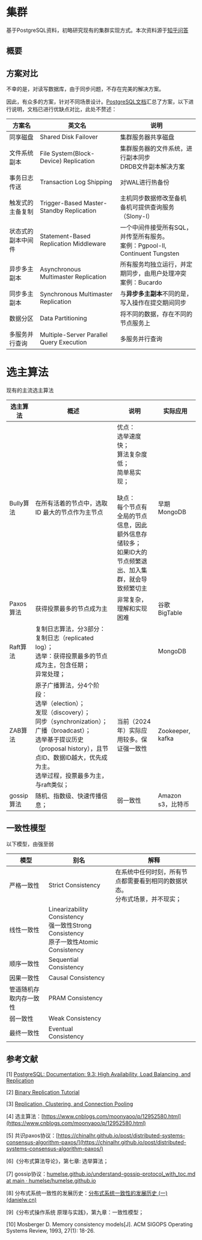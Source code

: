 # 集群

基于PostgreSQL资料，初略研究现有的集群实现方式。本次资料源于[知乎问答](https://www.zhihu.com/question/26683484/answer/33650818)

## 概要

## 方案对比

不幸的是，对读写数据库，由于同步问题，不存在完美的解决方案。

因此，有众多的方案，针对不同场景设计。[PostgreSQL文档](https://www.postgresql.org/docs/9.3/different-replication-solutions.html)汇总了方案，以下进行说明，文档已进行优缺点对比，此处不赘述：

| 方案名             | 英文名                                   | 说明                                                                              |
| ------------------ | ---------------------------------------- | --------------------------------------------------------------------------------- |
| 同享磁盘           | Shared Disk Failover                     | 集群服务器共享磁盘                                                                |
| 文件系统副本       | File System(Block-Device) Replication    | 集群服务器的文件系统，进行副本同步<br />DRDB文件副本解决方案                      |
| 事务日志传送       | Transaction Log Shipping                 | 对WAL进行热备份                                                                   |
| 触发式的主备复制   | Trigger-Based Master-Standby Replication | 主机同步数据修改至备机<br />备机可提供查询服务（Slony-l）                         |
| 状态式的副本中间件 | Statement-Based Replication Middleware   | 一个中间件接受所有SQL，并传至所有服务。<br />案例：Pgpool-ll, Continuent Tungsten |
| 异步多主副本       | Asynchronous Multimaster Replication     | 所有服务均独立运行，并定期同步，由用户处理冲突<br />案例：Bucardo                 |
| 同步多主副本       | Synchronous Multimaster Replication      | 与**异步多主副本**不同的是，写入操作在提交期间同步                          |
| 数据分区           | Data Partitioning                        | 将不同的数据，存在不同的节点服务上                                                |
| 多服务并行查询     | Multiple-Server Parallel Query Execution | 多服务并行查询                                                                    |

# 选主算法

现有的主流选主算法

| 选主算法   | 概述                                                                                                                                                                                                                                                       | 说明                                                                                                                                                                                           | 实际应用          |
| ---------- | ---------------------------------------------------------------------------------------------------------------------------------------------------------------------------------------------------------------------------------------------------------- | ---------------------------------------------------------------------------------------------------------------------------------------------------------------------------------------------- | ----------------- |
| Bully算法  | 在所有活着的节点中，选取 ID 最大的节点作为主节点                                                                                                                                                                                                           | 优点：<br />选举速度快；<br />算法复杂度低；<br />简单易实现；<br /><br />缺点：<br />每个节点有全局的节点信息，因此额外信息存储较多；<br />如果ID大的节点频繁退出、加入集群，就会导致频繁切主 | 早期MongoDB       |
| Paxos算法  | 获得投票最多的节点成为主                                                                                                                                                                                                                                   | 非常复杂，理解和实现困难                                                                                                                                                                       | 谷歌BigTable      |
| Raft算法   | 复制日志算法，分3部分：<br />复制日志（replicated log）；<br />选举：获得投票最多的节点成为主，包含任期；<br />异常处理；                                                                                                                                  |                                                                                                                                                                                                | MongoDB           |
| ZAB算法    | 原子广播算法，分4个阶段：<br />选举（election）；<br />发现（discovery）；<br />同步（synchronization）；<br />广播（broadcast）；<br />选举基于提议历史（proposal history），且节点ID、数据ID越大，优先成为主。<br />选举过程，投票最多为主，与raft类似； | 当前（2024年）实际应用较多。保证强一致性                                                                                                                                                       | Zookeeper, kafka  |
| gossip算法 | 随机、指数级、快速传播信息；                                                                                                                                                                                                                               | 弱一致性                                                                                                                                                                                       | Amazon s3，比特币 |

## 一致性模型

以下模型，由强至弱

| 模型                   | 别名                                                                                          | 解释                                                                             |
| ---------------------- | --------------------------------------------------------------------------------------------- | -------------------------------------------------------------------------------- |
| 严格一致性             | Strict Consistency                                                                            | 在系统中任何时刻，所有节点都需要看到相同的数据状态。<br />分布式场景，并不现实； |
| 线性一致性             | Linearizability Consistency<br />强一致性Strong Consistency<br />原子一致性Atomic Consistency |                                                                                  |
| 顺序一致性             | Sequential Consistency                                                                        |                                                                                  |
| 因果一致性             | Causal Consistency                                                                            |                                                                                  |
| 管道随机存取内存一致性 | PRAM Consistency                                                                              |                                                                                  |
| 弱一致性               | Weak Consistency                                                                              |                                                                                  |
| 最终一致性             | Eventual Consistency                                                                          |                                                                                  |

## 参考文献

[1] [PostgreSQL: Documentation: 9.3: High Availability, Load Balancing, and Replication](https://www.postgresql.org/docs/9.3/high-availability.html)

[2] [Binary Replication Tutorial](https://link.zhihu.com/?target=https%3A//wiki.postgresql.org/wiki/Binary_Replication_Tutorial)

[3] [Replication, Clustering, and Connection Pooling](https://wiki.postgresql.org/wiki/Replication,_Clustering,_and_Connection_Pooling)

[4] 选主算法：[https://www.cnblogs.com/moonyaoo/p/12952580.html](https://www.cnblogs.com/moonyaoo/p/12952580.html)

[5] 共识paxos协议：[https://chinalhr.github.io/post/distributed-systems-consensus-algorithm-paxos/](https://chinalhr.github.io/post/distributed-systems-consensus-algorithm-paxos/)

[6]《分布式算法导论》，第七章: 选举算法；

[7] gossip协议：[humelse.github.io/understand-gossip-protocol_with_toc.md at main · humelse/humelse.github.io](https://github.com/humelse/humelse.github.io/blob/main/understand-gossip-protocol_with_toc.md)

[8] 分布式系统一致性的发展历史：[分布式系统一致性的发展历史 (一) (danielw.cn)](https://danielw.cn/history-of-distributed-systems-1)

[9]《分布式操作系统 原理与实践》，第九章：一致性模型；

[10] Mosberger D. Memory consistency models[J]. ACM SIGOPS Operating Systems Review, 1993, 27(1): 18-26.
